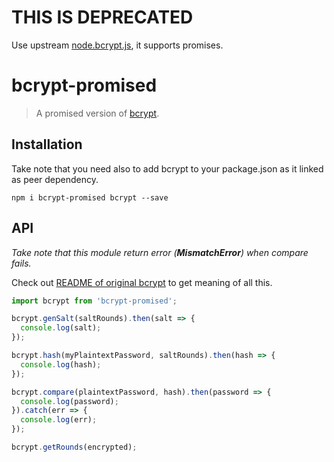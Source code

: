 # THIS IS DEPRECATED

Use upstream [node.bcrypt.js](https://github.com/kelektiv/node.bcrypt.js), it supports promises.

# bcrypt-promised

> A promised version of [bcrypt](https://github.com/kelektiv/node.bcrypt.js).

## Installation

Take note that you need also to add bcrypt to your package.json as it linked as peer dependency.

```
npm i bcrypt-promised bcrypt --save
```

## API

*Take note that this module return error (**MismatchError**) when compare fails.*

Check out [README of original bcrypt](https://github.com/kelektiv/node.bcrypt.js#readme) to get meaning of all this.

```js
import bcrypt from 'bcrypt-promised';

bcrypt.genSalt(saltRounds).then(salt => {
  console.log(salt);
});

bcrypt.hash(myPlaintextPassword, saltRounds).then(hash => {
  console.log(hash);
});

bcrypt.compare(plaintextPassword, hash).then(password => {
  console.log(password);
}).catch(err => {
  console.log(err);
});

bcrypt.getRounds(encrypted);
```
